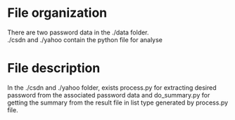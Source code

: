 # File organization
There are two password data in the ./data folder.  
./csdn and ./yahoo contain the python file for analyse  
# File description
In the ./csdn and ./yahoo folder, exists process.py for extracting desired password from the associated password data and 
do_summary.py for getting the summary from the result file in list type generated by process.py file. 
